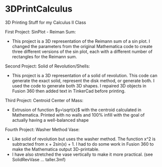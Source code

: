 # 3DPrintCalculus
3D Printing Stuff for my Calculus II Class

First Project: SinPlot - Reiman Sum:
  - This project is a 3D representation of the Reimann sum of a sin plot. I changed the parameters from the original Mathematica code to create three different versions of the sin plot, each with a different number of rectangles for the Reimann sum.

Second Project: Solid of Revolution/Shells:
- This project is a 3D representation of a solid of revolution. This code can generate the exact solid, represent the disk method, or generate both. I used the code to generate both 3D shapes. I repaired 3D objects in Fusion 360 then added text in TinkerCad before printing.

Third Project: Centroid Center of Mass:
- Extrusion of function $y=\sqrt(x)$ with the centroid calculated in Mathematica. Printed with no walls and 100% infill with the goal of actually having a well-balanced shape

Fourth Project: Washer Method Vase:
- Like solid of revolution but uses the washer method. The function x^2 is subtracted from x + 2sin(x) + 1. I had to do some work in Fusion 360 to make the Mathematica output 3D-printable.
- I have also stretched the vase vertically to make it more practical. (see SolidRevVase ... taller.3mf)
